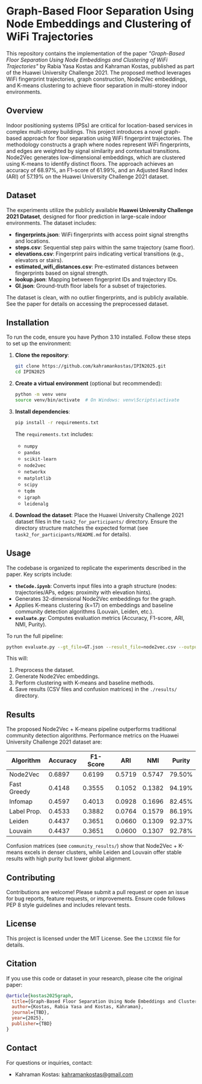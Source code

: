 # Graph-Based Floor Separation Using Node Embeddings and Clustering of WiFi Trajectories

This repository contains the implementation of the paper *"Graph-Based Floor Separation Using Node Embeddings and Clustering of WiFi Trajectories"* by Rabia Yasa Kostas and Kahraman Kostas, published as part of the Huawei University Challenge 2021. The proposed method leverages WiFi fingerprint trajectories, graph construction, Node2Vec embeddings, and K-means clustering to achieve floor separation in multi-storey indoor environments.

## Overview

Indoor positioning systems (IPSs) are critical for location-based services in complex multi-storey buildings. This project introduces a novel graph-based approach for floor separation using WiFi fingerprint trajectories. The methodology constructs a graph where nodes represent WiFi fingerprints, and edges are weighted by signal similarity and contextual transitions. Node2Vec generates low-dimensional embeddings, which are clustered using K-means to identify distinct floors. The approach achieves an accuracy of 68.97%, an F1-score of 61.99%, and an Adjusted Rand Index (ARI) of 57.19% on the Huawei University Challenge 2021 dataset.

## Dataset

The experiments utilize the publicly available **Huawei University Challenge 2021 Dataset**, designed for floor prediction in large-scale indoor environments. The dataset includes:

- **fingerprints.json**: WiFi fingerprints with access point signal strengths and locations.
- **steps.csv**: Sequential step pairs within the same trajectory (same floor).
- **elevations.csv**: Fingerprint pairs indicating vertical transitions (e.g., elevators or stairs).
- **estimated_wifi_distances.csv**: Pre-estimated distances between fingerprints based on signal strength.
- **lookup.json**: Mapping between fingerprint IDs and trajectory IDs.
- **GI.json**: Ground-truth floor labels for a subset of trajectories.

The dataset is clean, with no outlier fingerprints, and is publicly available. See the paper for details on accessing the preprocessed dataset.

## Installation

To run the code, ensure you have Python 3.10 installed. Follow these steps to set up the environment:

1. **Clone the repository**:
   ```bash
   git clone https://github.com/kahramankostas/IPIN2025.git
   cd IPIN2025
   ```

2. **Create a virtual environment** (optional but recommended):
   ```bash
   python -m venv venv
   source venv/bin/activate  # On Windows: venv\Scripts\activate
   ```

3. **Install dependencies**:
   ```bash
   pip install -r requirements.txt
   ```

   The `requirements.txt` includes:
   - `numpy`
   - `pandas`
   - `scikit-learn`
   - `node2vec`
   - `networkx`
   - `matplotlib`
   - `scipy`
   - `tqdm`
   - `igraph`
   - `leidenalg`



4. **Download the dataset**:
   Place the Huawei University Challenge 2021 dataset files in the `task2_for_participants/` directory. Ensure the directory structure matches the expected format (see `task2_for_participants/README.md` for details).

## Usage

The codebase is organized to replicate the experiments described in the paper. Key scripts include:

- **`theCode.ipynb`**: Converts input files into a graph structure (nodes: trajectories/APs, edges: proximity with elevation hints).
- Generates 32-dimensional Node2Vec embeddings for the graph.
-  Applies K-means clustering (k=17) on embeddings and baseline community detection algorithms (Louvain, Leiden, etc.).
- **`evaluate.py`**: Computes evaluation metrics (Accuracy, F1-score, ARI, NMI, Purity).

To run the full pipeline:
```bash
python evaluate.py --gt_file=GT.json --result_file=node2vec.csv --output_dir=./community_results/node2vec 
```

This will:
1. Preprocess the dataset.
2. Generate Node2Vec embeddings.
3. Perform clustering with K-means and baseline methods.
4. Save results (CSV files and confusion matrices) in the `./results/` directory.



## Results

The proposed Node2Vec + K-means pipeline outperforms traditional community detection algorithms. Performance metrics on the Huawei University Challenge 2021 dataset are:

| Algorithm       | Accuracy | F1-Score | ARI   | NMI   | Purity  |
|-----------------|----------|----------|-------|-------|---------|
| Node2Vec        | 0.6897   | 0.6199   | 0.5719| 0.5747| 79.50%  |
| Fast Greedy     | 0.4148   | 0.3555   | 0.1052| 0.1382| 94.19%  |
| Infomap         | 0.4597   | 0.4013   | 0.0928| 0.1696| 82.45%  |
| Label Prop.     | 0.4533   | 0.3882   | 0.0764| 0.1579| 86.19%  |
| Leiden          | 0.4437   | 0.3651   | 0.0660| 0.1309| 92.37%  |
| Louvain         | 0.4437   | 0.3651   | 0.0600| 0.1307| 92.78%  |

Confusion matrices (see `community_results/`) show that Node2Vec + K-means excels in denser clusters, while Leiden and Louvain offer stable results with high purity but lower global alignment.

## Contributing

Contributions are welcome! Please submit a pull request or open an issue for bug reports, feature requests, or improvements. Ensure code follows PEP 8 style guidelines and includes relevant tests.

## License

This project is licensed under the MIT License. See the `LICENSE` file for details.

## Citation

If you use this code or dataset in your research, please cite the original paper:

```bibtex
@article{kostas2025graph,
  title={Graph-Based Floor Separation Using Node Embeddings and Clustering of WiFi Trajectories},
  author={Kostas, Rabia Yasa and Kostas, Kahraman},
  journal={TBD},
  year={2025},
  publisher={TBD}
}
```
## Contact
For questions or inquiries, contact:
- Kahraman Kostas: kahramankostas@gmail.com